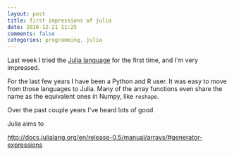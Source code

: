```yaml
---
layout: post
title: first impressions of julia
date: 2016-12-21 11:25
comments: false
categories: programming, julia
---
```


Last week I tried the [Julia language](http://julialang.org/) for the first
time, and I'm very impressed. 

For the last few years I have been a Python
and R user. It was easy to move from those languages to Julia. Many of
the array functions even share the name as the equivalent ones in Numpy,
like `reshape`.

Over the past couple years I've heard lots of good



Julia aims to 

http://docs.julialang.org/en/release-0.5/manual/arrays/#generator-expressions
